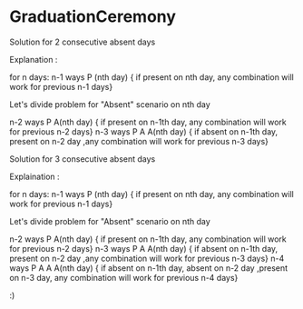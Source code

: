 # GraduationCeremony 

Solution for 2 consecutive absent days

Explanation :

for n days:
n-1 ways  P (nth day) { if present on nth day, any combination will work for previous n-1 days}

Let's divide problem for "Absent" scenario on nth day

n-2 ways P A(nth day) { if present on n-1th day, any combination will work for previous n-2 days}
n-3 ways P A A(nth day) { if absent on n-1th day, present on n-2 day ,any combination will work for previous n-3 days}


Solution for 3 consecutive absent days

Explaination :

for n days:
n-1 ways  P (nth day) { if present on nth day, any combination will work for previous n-1 days}

Let's divide problem for "Absent" scenario on nth day

n-2 ways P A(nth day) { if present on n-1th day, any combination will work for previous n-2 days}
n-3 ways P A A(nth day) { if absent on n-1th day, present on n-2 day ,any combination will work for previous n-3 days}
n-4 ways P A A A(nth day) { if absent on n-1th day, absent on n-2 day ,present on n-3 day, any combination will work for previous n-4 days}

:) 
